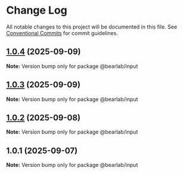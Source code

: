# Change Log

All notable changes to this project will be documented in this file.
See [Conventional Commits](https://conventionalcommits.org) for commit guidelines.

## [1.0.4](https://github.com/hasanbala/ui-components/compare/@bearlab/input@1.0.3...@bearlab/input@1.0.4) (2025-09-09)

**Note:** Version bump only for package @bearlab/input





## [1.0.3](https://github.com/hasanbala/ui-components/compare/@bearlab/input@1.0.2...@bearlab/input@1.0.3) (2025-09-09)

**Note:** Version bump only for package @bearlab/input





## [1.0.2](https://github.com/hasanbala/ui-components/compare/@bearlab/input@1.0.1...@bearlab/input@1.0.2) (2025-09-08)

**Note:** Version bump only for package @bearlab/input





## 1.0.1 (2025-09-07)

**Note:** Version bump only for package @bearlab/input
